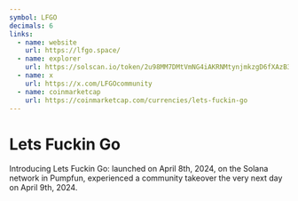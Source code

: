 ```yaml
---
symbol: LFGO
decimals: 6
links:
  - name: website
    url: https://lfgo.space/
  - name: explorer
    url: https://solscan.io/token/2u98MM7DMtVmNG4iAKRNMtynjmkzgD6fXAzB3wVfhQvg
  - name: x
    url: https://x.com/LFGOcommunity
  - name: coinmarketcap
    url: https://coinmarketcap.com/currencies/lets-fuckin-go
---
```


# Lets Fuckin Go

Introducing Lets Fuckin Go: launched on April 8th, 2024, on the Solana network in Pumpfun, experienced a community takeover the very next day on April 9th, 2024.

